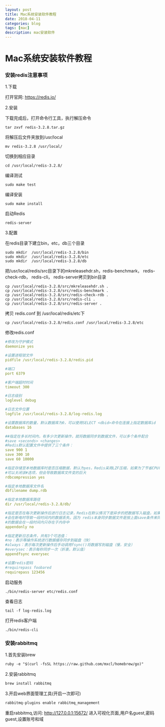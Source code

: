```yaml
---
layout: post
title: Mac系统安装软件教程
date: 2018-04-11
categories: blog
tags: [mac]
description: mac安装软件
---
```


# Mac系统安装软件教程

### 安装redis注意事项

1.下载

打开官网: https://redis.io/

2.安装

下载完成后，打开命令行工具，执行解压命令

```shell
tar zxvf redis-3.2.8.tar.gz
```

将解压后文件夹放到/usr/local

```shell
mv redis-3.2.8 /usr/local/
```

切换到相应目录

```shell
cd /usr/local/redis-3.2.8/
```

编译测试

```shell
sudo make test
```

编译安装

```shell
sudo make install
```

启动Redis

```shell
redis-server
```


3.配置

在redis目录下建立bin，etc，db三个目录

```shell
sudo mkdir  /usr/local/redis-3.2.8/bin
sudo mkdir  /usr/local/redis-3.2.8/etc
sudo mkdir  /usr/local/redis-3.2.8/db
```

把/usr/local/redis/src目录下的mkreleasehdr.sh，redis-benchmark， redis-check-rdb， redis-cli， redis-server拷贝到bin目录

```shell
cp /usr/local/redis-3.2.8/src/mkreleasehdr.sh .
cp /usr/local/redis-3.2.8/src/redis-benchmark .
cp /usr/local/redis-3.2.8/src/redis-check-rdb .
cp /usr/local/redis-3.2.8/src/redis-cli .
cp /usr/local/redis-3.2.8/src/redis-server .
```

拷贝 redis.conf 到 /usr/local/redis/etc下

```shell
cp /usr/local/redis-3.2.8/redis.conf /usr/local/redis-3.2.8/etc
```

修改redis.conf

```yml
#修改为守护模式
daemonize yes

#设置进程锁文件
pidfile /usr/local/redis-3.2.8/redis.pid

#端口
port 6379

#客户端超时时间
timeout 300

#日志级别
loglevel debug

#日志文件位置
logfile /usr/local/redis-3.2.8/log-redis.log

#设置数据库的数量，默认数据库为0，可以使用SELECT <dbid>命令在连接上指定数据库id
databases 16

##指定在多长时间内，有多少次更新操作，就将数据同步到数据文件，可以多个条件配合
#save <seconds> <changes>
#Redis默认配置文件中提供了三个条件：
save 900 1
save 300 10
save 60 10000

#指定存储至本地数据库时是否压缩数据，默认为yes，Redis采用LZF压缩，如果为了节省CPU时间，
#可以关闭该#选项，但会导致数据库文件变的巨大
rdbcompression yes

#指定本地数据库文件名
dbfilename dump.rdb

#指定本地数据库路径
dir /usr/local/redis-3.2.8/db/

#指定是否在每次更新操作后进行日志记录，Redis在默认情况下是异步的把数据写入磁盘，如果不开启，可能
#会在断电时导致一段时间内的数据丢失。因为 redis本身同步数据文件是按上面save条件来同步的，所以有
#的数据会在一段时间内只存在于内存中
appendonly no

#指定更新日志条件，共有3个可选值：
#no：表示等操作系统进行数据缓存同步到磁盘（快）
#always：表示每次更新操作后手动调用fsync()将数据写到磁盘（慢，安全）
#everysec：表示每秒同步一次（折衷，默认值）
appendfsync everysec

#设置redis密码
#requirepass foobared
requirepass 123456
```

启动服务

```shell
./bin/redis-server etc/redis.conf
```

查看日志

```shell
tail -f log-redis.log
```

打开redis客户端

```shell
./bin/redis-cli
```

### 安装rabbitmq

1.首先安装brew

```xml
ruby -e "$(curl -fsSL https://raw.github.com/mxcl/homebrew/go)"
```

2.安装rabbitmq

```xml
brew install rabbitmq
```

3.开启web界面管理工具(开启一次即可)

```xml
rabbitmq-plugins enable rabbitmq_management
```

重启rabbitmq,访问: http://127.0.0.1:15672/
进入可视化页面,用户名guest,密码guest,设置账号和域
